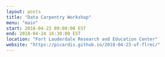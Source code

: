 ```yaml
---
layout: posts
title: "Data Carpentry Workshop"
menu: "main"
start: 2018-04-23 09:00:00 EST
end: 2018-04-24 16:30:00 EST
location: "Fort Lauderdale Research and Education Center"
website: "https://picardis.github.io/2018-04-23-uf-flrec/"
---
```


